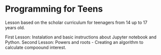 # Programming for Teens
Lesson based on the scholar curriculum for teenagers from 14 up to 17 years old. 

First Lesson: Instalation and basic instructions about Jupyter notebook and Python.
Second Lesson: Powers and roots - Creating an algorithm to calculate compoound interest.
